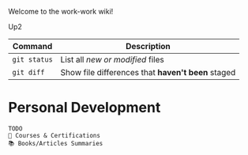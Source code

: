 Welcome to the work-work wiki!

Up2

| Command | Description |
| --- | --- |
| `git status` | List all *new or modified* files |
| `git diff` | Show file differences that **haven't been** staged |

# Personal Development

    TODO
    🎯 Courses & Certifications
    📚 Books/Articles Summaries
